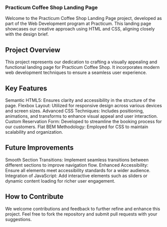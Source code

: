 ### Practicum Coffee Shop Landing Page
Welcome to the Practicum Coffee Shop Landing Page project, developed as part of the Web Development program at Practicum. This landing page showcases our creative approach using HTML and CSS, aligning closely with the design brief.

## Project Overview
This project represents our dedication to crafting a visually appealing and functional landing page for Practicum Coffee Shop. It incorporates modern web development techniques to ensure a seamless user experience.

## Key Features
Semantic HTML5: Ensures clarity and accessibility in the structure of the page.
Flexbox Layout: Utilized for responsive design across various devices and screen sizes.
Advanced CSS Techniques: Includes positioning, animations, and transforms to enhance visual appeal and user interaction.
Custom Reservation Form: Developed to streamline the booking process for our customers.
Flat BEM Methodology: Employed for CSS to maintain scalability and organization.

## Future Improvements
Smooth Section Transitions: Implement seamless transitions between different sections to improve navigation flow.
Enhanced Accessibility: Ensure all elements meet accessibility standards for a wider audience.
Integration of JavaScript: Add interactive elements such as sliders or dynamic content loading for richer user engagement.

## How to Contribute
We welcome contributions and feedback to further refine and enhance this project. Feel free to fork the repository and submit pull requests with your suggestions.
